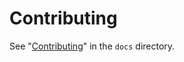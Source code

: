 <!--
Copyright © 2012-2023 jrnl contributors
License: https://www.gnu.org/licenses/gpl-3.0.html
-->

# Contributing

See "[Contributing](docs/contributing.md)" in the `docs` directory.
